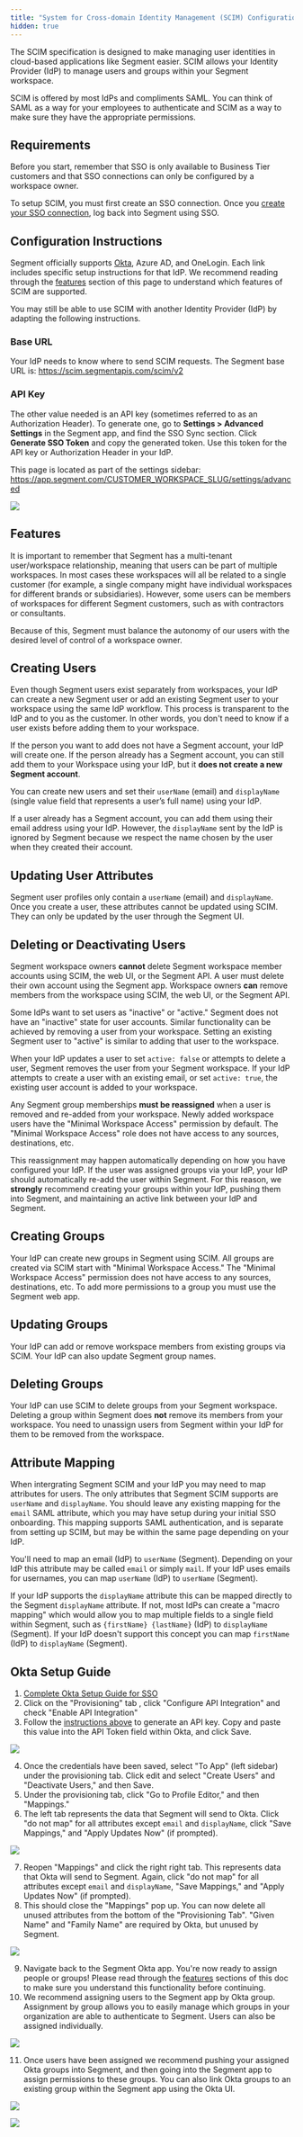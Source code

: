 ```yaml
---
title: "System for Cross-domain Identity Management (SCIM) Configuration Guide"
hidden: true
---
```


The SCIM specification is designed to make managing user identities in cloud-based applications like Segment easier. SCIM allows your Identity Provider (IdP) to manage users and groups within your Segment workspace.

SCIM is offered by most IdPs and compliments SAML. You can think of SAML as a way for your employees to authenticate and SCIM as a way to make sure they have the appropriate permissions.

## Requirements

Before you start, remember that SSO is only available to Business Tier customers and that SSO connections can only be configured by a workspace owner.

To setup SCIM, you must first create an SSO connection. Once you [create your SSO connection](https://segment.com/docs/segment-app/iam/sso/), log back into Segment using SSO.

## Configuration Instructions

Segment officially supports [Okta](#okta-setup-guide), Azure AD, and OneLogin. Each link includes specific setup instructions for that IdP. We recommend reading through the [features](#features) section of this page to understand which features of SCIM are supported.

You may still be able to use SCIM with another Identity Provider (IdP) by adapting the following instructions.

### Base URL

Your IdP needs to know where to send SCIM requests. The Segment base URL is: https://scim.segmentapis.com/scim/v2

### API Key

The other value needed is an API key (sometimes referred to as an Authorization Header). To generate one, go to **Settings > Advanced Settings** in the Segment app, and find the SSO Sync section. Click **Generate SSO Token** and copy the generated token. Use this token for the API key or Authorization Header in your IdP.

This page is located as part of the settings sidebar: https://app.segment.com/CUSTOMER_WORKSPACE_SLUG/settings/advanced

![](images/asset_generate_scim_token.png)

## Features

It is important to remember that Segment has a multi-tenant user/workspace relationship, meaning that users can be part of multiple workspaces. In most cases these workspaces will all be related to a single customer (for example, a single company might have individual workspaces for different brands or subsidiaries). However, some users can be members of workspaces for different Segment customers, such as with contractors or consultants.

Because of this, Segment must balance the autonomy of our users with the desired level of control of a workspace owner.

## Creating Users

Even though Segment users exist separately from workspaces, your IdP can create a new Segment user or add an existing Segment user to your workspace using the same IdP workflow. This process is transparent to the IdP and to you as the customer. In other words, you don't need to know if a user exists before adding them to your workspace.

If the person you want to add does not have a Segment account, your IdP will create one. If the person already has a Segment account, you can still add them to your Workspace using your IdP, but it **does not create a new Segment account**.

You can create new users and set their `userName` (email) and `displayName` (single value field that represents a user’s full name) using your IdP.

If a user already has a Segment account, you can add them using their email address using your IdP. However, the `displayName` sent by the IdP is ignored by Segment because we respect the name chosen by the user when they created their account.

## Updating User Attributes

Segment user profiles only contain a `userName` (email) and `displayName`. Once you create a user, these attributes cannot be updated using SCIM. They can only be updated by the user through the Segment UI.

## Deleting or Deactivating Users

Segment workspace owners **cannot** delete Segment workspace member accounts using SCIM, the web UI, or the Segment API. A user must delete their own account using the Segment app. Workspace owners **can** remove members from the workspace using SCIM, the web UI, or the Segment API.

Some IdPs want to set users as "inactive" or "active." Segment does not have an "inactive" state for user accounts. Similar functionality can be achieved by removing a user from your workspace. Setting an existing Segment user to "active" is similar to adding that user to the workspace.

When your IdP updates a user to set `active: false` or attempts to delete a user, Segment removes the user from your Segment workspace. If your IdP attempts to create a user with an existing email, or set `active: true`, the existing user account is added to your workspace.

Any Segment group memberships **must be reassigned** when a user is removed and re-added from your workspace. Newly added workspace users have the "Minimal Workspace Access" permission by default. The "Minimal Workspace Access" role does not have access to any sources, destinations, etc.

This reassignment may happen automatically depending on how you have configured your IdP. If the user was assigned groups via your IdP, your IdP should automatically re-add the user within Segment. For this reason, we **strongly** recommend creating your groups within your IdP, pushing them into Segment, and maintaining an active link between your IdP and Segment.

## Creating Groups

Your IdP can create new groups in Segment using SCIM. All groups are created via SCIM start with "Minimal Workspace Access." The "Minimal Workspace Access" permission does not have access to any sources, destinations, etc. To add more permissions to a group you must use the Segment web app.

## Updating Groups

Your IdP can add or remove workspace members from existing groups via SCIM. Your IdP can also update Segment group names.

## Deleting Groups

Your IdP can use SCIM to delete groups from your Segment workspace. Deleting a group within Segment does **not** remove its members from your workspace. You need to unassign users from Segment within your IdP for them to be removed from the workspace.

## Attribute Mapping

When intergrating Segment SCIM and your IdP you may need to map attributes for users. The only attributes that Segment SCIM supports are `userName` and `displayName`. You should leave any existing mapping for the `email` SAML attribute, which you may have setup during your initial SSO onboarding. This mapping supports SAML authentication, and is separate from setting up SCIM, but may be within the same page depending on your IdP.

You'll need to map an email (IdP) to `userName` (Segment). Depending on your IdP this attribute may be called `email` or simply `mail`. If your IdP uses emails for usernames, you can map `userName` (IdP) to `userName` (Segment).

If your IdP supports the `displayName` attribute this can be mapped directly to the Segment `displayName` attribute. If not, most IdPs can create a "macro mapping" which would allow you to map multiple fields to a single field within Segment, such as `{firstName} {lastName}` (IdP) to `displayName` (Segment). If your IdP doesn't support this concept you can map `firstName` (IdP) to `displayName` (Segment).

## Okta Setup Guide

1. [Complete Okta Setup Guide for SSO](https://saml-doc.okta.com/SAML_Docs/How-to-Configure-SAML-2.0-for-Segment.html?baseAdminUrl=https://segment-admin.oktapreview.com&app=segment&instanceId=0oata15py1n3kQUo50h7)
2. Click on the "Provisioning" tab , click "Configure API Integration" and check "Enable API Integration"
3. Follow the [instructions above](#api-key) to generate an API key. Copy and paste this value into the API Token field within Okta, and click Save.

![](images/okta_provisioning.png)

4. Once the credentials have been saved, select "To App" (left sidebar) under the provisioning tab. Click edit and select "Create Users" and "Deactivate Users," and then Save.
5. Under the provisioning tab, click "Go to Profile Editor," and then "Mappings."
6. The left tab represents the data that Segment will send to Okta. Click "do not map" for all attributes except `email` and `displayName`, click "Save Mappings," and "Apply Updates Now" (if prompted).

![](images/scim_attribute_mappings.png)

7. Reopen "Mappings" and click the right right tab. This represents data that Okta will send to Segment. Again, click "do not map" for all attributes except `email` and `displayName`, "Save Mappings," and "Apply Updates Now" (if prompted).
8. This should close the "Mappings" pop up. You can now delete all unused attributes from the bottom of the "Provisioning Tab". "Given Name" and "Family Name" are required by Okta, but unused by Segment.

![](images/scim_delete_attributes.png)

9. Navigate back to the Segment Okta app. You're now ready to assign people or groups! Please read through the [features](#features) sections of this doc to make sure you understand this functionality before continuing.
10. We recommend assigning users to the Segment app by Okta group. Assignment by group allows you to easily manage which groups in your organization are able to authenticate to Segment. Users can also be assigned individually.

![](images/scim_assignments.png)

11. Once users have been assigned we recommend pushing your assigned Okta groups into Segment, and then going into the Segment app to assign permissions to these groups. You can also link Okta groups to an existing group within the Segment app using the Okta UI.

![](images/scim_group_push.png)

![](images/scim_edit_groups.png)
